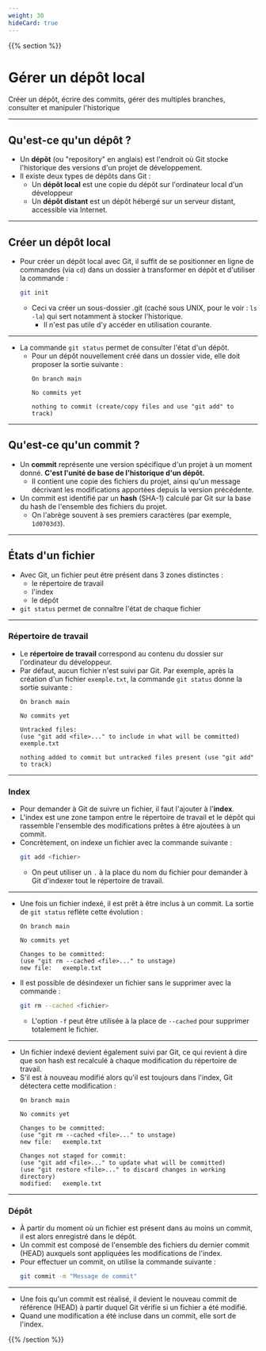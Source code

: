 ```yaml
---
weight: 30
hideCard: true
---
```

{{% section %}}

# Gérer un dépôt local
Créer un dépôt, écrire des commits, gérer des multiples branches, consulter et manipuler l'historique

---

## Qu'est-ce qu'un dépôt ?

- Un **dépôt** (ou "repository" en anglais) est l'endroit où Git stocke l'historique des versions d'un projet de développement.
- Il existe deux types de dépôts dans Git :
  - Un **dépôt local** est une copie du dépôt sur l'ordinateur local d'un développeur
  - Un **dépôt distant** est un dépôt hébergé sur un serveur distant, accessible via Internet.

---

## Créer un dépôt local

- Pour créer un dépôt local avec Git, il suffit de se positionner en ligne de commandes (via `cd`) dans un dossier à transformer en dépôt et d'utiliser la commande :
  ```bash
  git init
  ```
  - Ceci va créer un sous-dossier .git (caché sous UNIX, pour le voir : `ls -la`) qui sert notamment à stocker l'historique.
    - Il n'est pas utile d'y accéder en utilisation courante.

---

- La commande `git status` permet de consulter l'état d'un dépôt.
  - Pour un dépôt nouvellement créé dans un dossier vide, elle doit proposer la sortie suivante :
      ```console
      On branch main
    
      No commits yet
    
      nothing to commit (create/copy files and use "git add" to track)
      ```

---

## Qu'est-ce qu'un commit ?

- Un **commit** représente une version spécifique d'un projet à un moment donné. **C'est l'unité de base de l'historique d'un dépôt.**
  - Il contient une copie des fichiers du projet, ainsi qu'un message décrivant les modifications apportées depuis la version précédente.
- Un commit est identifié par un **hash** (SHA-1) calculé par Git sur la base du hash de l'ensemble des fichiers du projet.
  - On l'abrège souvent à ses premiers caractères (par exemple, `1d0703d3`).

---

## États d'un fichier

- Avec Git, un fichier peut être présent dans 3 zones distinctes :
  - le répertoire de travail
  - l'index
  - le dépôt
- `git status` permet de connaître l'état de chaque fichier

---

### Répertoire de travail

- Le **répertoire de travail** correspond au contenu du dossier sur l'ordinateur du développeur.
- Par défaut, aucun fichier n'est suivi par Git. Par exemple, après la création d'un fichier `exemple.txt`, la commande `git status` donne la sortie suivante :
    ```console
  On branch main
    
    No commits yet
    
    Untracked files:
    (use "git add <file>..." to include in what will be committed)
    exemple.txt
    
    nothing added to commit but untracked files present (use "git add" to track)
    ```

---

### Index

- Pour demander à Git de suivre un fichier, il faut l'ajouter à l'**index**.
- L'index est une zone tampon entre le répertoire de travail et le dépôt qui rassemble l'ensemble des modifications prêtes à être ajoutées à un commit.
- Concrètement, on indexe un fichier avec la commande suivante :
    ```bash
    git add <fichier>
    ```
  - On peut utiliser un `.` à la place du nom du fichier pour demander à Git d'indexer tout le répertoire de travail.

---

- Une fois un fichier indexé, il est prêt à être inclus à un commit. La sortie de `git status` reflète cette évolution :
    ```console
    On branch main

    No commits yet
    
    Changes to be committed:
    (use "git rm --cached <file>..." to unstage)
    new file:   exemple.txt
    ```
- Il est possible de désindexer un fichier sans le supprimer avec la commande :
    ```bash
    git rm --cached <fichier>
    ```
    - L'option `-f` peut être utilisée à la place de `--cached` pour supprimer totalement le fichier.

---

- Un fichier indexé devient également suivi par Git, ce qui revient à dire que son hash est recalculé à chaque modification du répertoire de travail.
- S'il est à nouveau modifié alors qu'il est toujours dans l'index, Git détectera cette modification :
    ```console
  On branch main

    No commits yet
    
    Changes to be committed:
    (use "git rm --cached <file>..." to unstage)
    new file:   exemple.txt
    
    Changes not staged for commit:
    (use "git add <file>..." to update what will be committed)
    (use "git restore <file>..." to discard changes in working directory)
    modified:   exemple.txt
    ```

---

### Dépôt

- À partir du moment où un fichier est présent dans au moins un commit, il est alors enregistré dans le dépôt.
- Un commit est composé de l'ensemble des fichiers du dernier commit (HEAD) auxquels sont appliquées les modifications de l'index.
- Pour effectuer un commit, on utilise la commande suivante :
    ```bash
  git commit -m "Message de commit"
    ```

---

- Une fois qu'un commit est réalisé, il devient le nouveau commit de référence (HEAD) à partir duquel Git vérifie si un fichier a été modifié.
- Quand une modification a été incluse dans un commit, elle sort de l'index.

{{% /section %}}